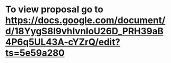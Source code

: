 # To view proposal go to https://docs.google.com/document/d/18YygS8l9vhIvnloU26D_PRH39aB4P6q5UL43A-cYZrQ/edit?ts=5e59a280

